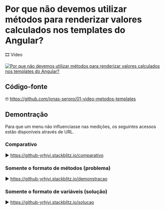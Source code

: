 # Por que não devemos utilizar métodos para renderizar valores calculados nos templates do Angular?

🎞️ Vídeo

[![Por que não devemos utilizar métodos para renderizar valores calculados nos templates do Angular?](https://serprogovbr-my.sharepoint.com/:i:/g/personal/jonas_ruth_serpro_gov_br/ETAAw5rxVkNCprAu1OaLo_MBC-llZTLqaIswwDwBwnoe4w?e=TjeXD1)](https://web.microsoftstream.com/video/c1b6d211-0b5d-417e-b7b5-ad844a395ff6 "Por que não devemos utilizar métodos para renderizar valores calculados nos templates do Angular? - Click to Watch!")

## Código-fonte

🤓 https://github.com/jonas-serpro/01-video-metodos-templates

## Demontração

Para que um menu não influenciasse nas medições, os seguintes acessos estão disponíveis através de URL.

### Comparativo

▶️ https://github-yrhjvi.stackblitz.io/comparativo

### Somente o formato de métodos (problema)

▶️ https://github-yrhjvi.stackblitz.io/demonstracao

### Somente o formato de variáveis (solução)

▶️ https://github-yrhjvi.stackblitz.io/solucao
